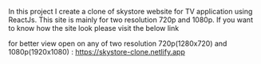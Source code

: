 In this project I create a clone of skystore website for TV application using ReactJs. This site is mainly for two resolution 720p and 1080p.
If you want to know how the site look please visit the below link

for better view open on any of two resolution 720p(1280x720) and 1080p(1920x1080) : https://skystore-clone.netlify.app
